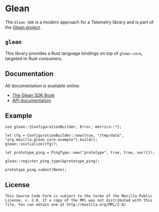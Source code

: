 # Glean

The `Glean SDK` is a modern approach for a Telemetry library and is part of the [Glean project](https://docs.telemetry.mozilla.org/concepts/glean/glean.html).

## `glean`

This library provides a Rust language bindings on top of `glean-core`, targeted to Rust consumers.

## Documentation

All documentation is available online:

* [The Glean SDK Book][book]
* [API documentation][apidocs]

[book]: https://mozilla.github.io/glean/
[apidocs]: https://mozilla.github.io/glean/docs/glean/index.html

## Example

```rust,no_run
use glean::{ConfigurationBuilder, Error, metrics::*};

let cfg = ConfigurationBuilder::new(true, "/tmp/data", "org.mozilla.glean_core.example").build();
glean::initialize(cfg)?;

let prototype_ping = PingType::new("prototype", true, true, vec![]);

glean::register_ping_type(&prototype_ping);

prototype_ping.submit(None);
```

## License

    This Source Code Form is subject to the terms of the Mozilla Public
    License, v. 2.0. If a copy of the MPL was not distributed with this
    file, You can obtain one at http://mozilla.org/MPL/2.0/

